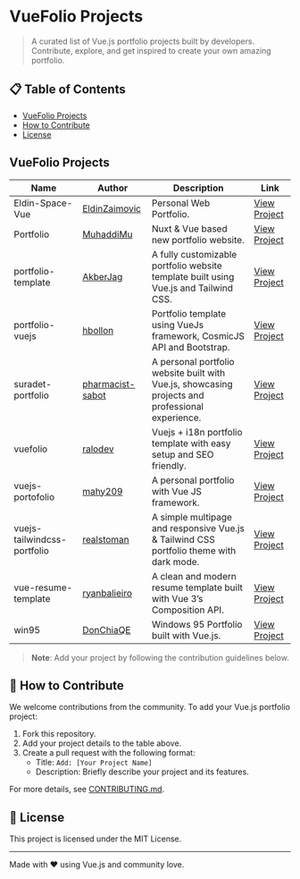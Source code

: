 # VueFolio Projects

> A curated list of Vue.js portfolio projects built by developers. Contribute, explore, and get inspired to create your own amazing portfolio.

## 📋 Table of Contents

- [VueFolio Projects](#-vuefolio-projects)
- [How to Contribute](#-how-to-contribute)
- [License](#-license)

## VueFolio Projects

| Name | Author | Description | Link |
|------|--------|-------------|------|
| Eldin-Space-Vue | [EldinZaimovic](https://github.com/EldinZaimovic) | Personal Web Portfolio. | [View Project](https://github.com/EldinZaimovic/Eldin-Space-Vue) |
| Portfolio | [MuhaddiMu](https://github.com/MuhaddiMu) | Nuxt & Vue based new portfolio website. | [View Project](https://github.com/MuhaddiMu/Portfolio) |
| portfolio-template | [AkberJag](https://github.com/AkberJag) | A fully customizable portfolio website template built using Vue.js and Tailwind CSS. | [View Project](https://github.com/AkberJag/portfolio-template) |
| portfolio-vuejs | [hbollon](https://github.com/hbollon) | Portfolio template using VueJs framework, CosmicJS API and Bootstrap. | [View Project](https://github.com/hbollon/portfolio-vuejs) |
| suradet-portfolio | [pharmacist-sabot](https://github.com/pharmacist-sabot) | A personal portfolio website built with Vue.js, showcasing projects and professional experience. | [View Project](https://github.com/pharmacist-sabot/suradet-portfolio) |
| vuefolio | [ralodev](https://github.com/ralodev) | Vuejs + i18n portfolio template with easy setup and SEO friendly. | [View Project](https://github.com/ralodev/vuefolio) |
| vuejs-portofolio | [mahy209](https://github.com/mahy209) | A personal portfolio with Vue JS framework. | [View Project](https://github.com/mahy209/vuejs-portofolio) |
| vuejs-tailwindcss-portfolio | [realstoman](https://github.com/realstoman) | A simple multipage and responsive Vue.js & Tailwind CSS portfolio theme with dark mode. | [View Project](https://github.com/realstoman/vuejs-tailwindcss-portfolio) |
| vue-resume-template | [ryanbalieiro](https://github.com/ryanbalieiro) | A clean and modern resume template built with Vue 3’s Composition API. | [View Project](https://github.com/ryanbalieiro/vue-resume-template) |
| win95 | [DonChiaQE](https://github.com/DonChiaQE) | Windows 95 Portfolio built with Vue.js. | [View Project](https://github.com/DonChiaQE/win95) |

> **Note**: Add your project by following the contribution guidelines below.

## 🤝 How to Contribute

We welcome contributions from the community. To add your Vue.js portfolio project:

1. Fork this repository.
2. Add your project details to the table above.
3. Create a pull request with the following format:
   - Title: `Add: [Your Project Name]`
   - Description: Briefly describe your project and its features.

For more details, see [CONTRIBUTING.md](./CONTRIBUTING.md).

## 📄 License

This project is licensed under the MIT License.

---

Made with ❤️ using Vue.js and community love.

